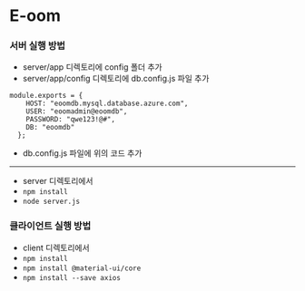 # E-oom

### 서버 실행 방법
- server/app 디렉토리에 config 폴더 추가
- server/app/config 디렉토리에 db.config.js 파일 추가

```
module.exports = {
    HOST: "eoomdb.mysql.database.azure.com",
    USER: "eoomadmin@eoomdb",
    PASSWORD: "qwe123!@#",
    DB: "eoomdb"
  };
```

- db.config.js 파일에 위의 코드 추가

------
- server 디렉토리에서 
- `npm install`
- `node server.js` 

### 클라이언트 실행 방법
- client 디렉토리에서
- `npm install`
- `npm install @material-ui/core`
- `npm install --save axios`

